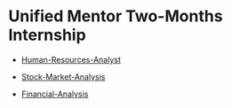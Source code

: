# Unified Mentor Two-Months Internship

* <a href = "https://github.com/Anjalikumariyes/Human-Resources-Analyst">Human-Resources-Analyst</a>

* <a href = "https://github.com/Anjalikumariyes/Stock-Market-Analysis">Stock-Market-Analysis</a>

* <a href = "https://github.com/Anjalikumariyes/Financial-Analysis-Report-Using-Tableau">Financial-Analysis</a>

